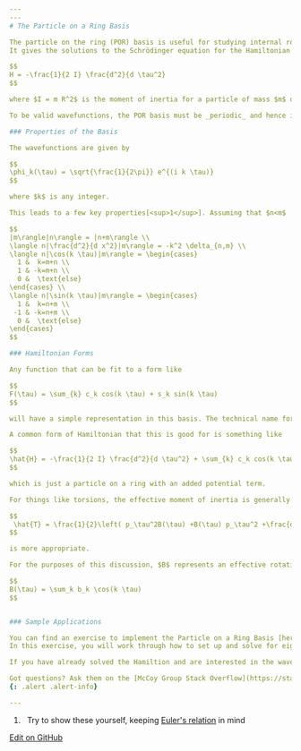 ```yaml
---
---
# The Particle on a Ring Basis

The particle on the ring (POR) basis is useful for studying internal rotations and torsions within a molecule.
It gives the solutions to the Schrödinger equation for the Hamiltonian

$$
H = -\frac{1}{2 I} \frac{d^2}{d \tau^2}
$$

where $I = m R^2$ is the moment of inertia for a particle of mass $m$ on a ring of radius $R$ and $\tau$ is the rotation angle.

To be valid wavefunctions, the POR basis must be _periodic_ and hence is relevant for periodic problems on the domain $[0, 2 \pi]$

### Properties of the Basis

The wavefunctions are given by

$$
\phi_k(\tau) = \sqrt{\frac{1}{2\pi}} e^{(i k \tau)}
$$

where $k$ is any integer.

This leads to a few key properties[<sup>1</sup>]. Assuming that $n<m$

$$
|m\rangle|n\rangle = |n+m\rangle \\
\langle n|\frac{d^2}{d x^2}|m\rangle = -k^2 \delta_{n,m} \\
\langle n|\cos(k \tau)|m\rangle = \begin{cases}
  1 &  k=m+n \\
  1 & -k=m+n \\
  0 &  \text{else}
\end{cases} \\
\langle n|\sin(k \tau)|m\rangle = \begin{cases}
  1 &  k=n+m \\
 -1 & -k=n+m \\
  0 &  \text{else}
\end{cases}
$$

### Hamiltonian Forms

Any function that can be fit to a form like

$$
F(\tau) = \sum_{k} c_k cos(k \tau) + s_k sin(k \tau)
$$

will have a simple representation in this basis. The technical name for this form is a _Fourier series_, so in the applications that follow we'll talk about using a Fourier expansion for our operators.

A common form of Hamiltonian that this is good for is something like

$$
\hat{H} = -\frac{1}{2 I} \frac{d^2}{d \tau^2} + \sum_{k} c_k cos(k \tau)
$$

which is just a particle on a ring with an added potential term.

For things like torsions, the effective moment of inertia is generally a function of $\tau$. If that's the case, a kinetic energy like

$$
 \hat{T} = \frac{1}{2}\left( p_\tau^2B(\tau) +B(\tau) p_\tau^2 +\frac{d^2}{d\tau^2}B(\tau) \right)
$$

is more appropriate.

For the purposes of this discussion, $B$ represents an effective rotation constant. We also treat $B$ through a Fourier expansion as

$$
B(\tau) = \sum_k b_k \cos(k \tau)
$$


### Sample Applications

You can find an exercise to implement the Particle on a Ring Basis [here](). 
In this exercise, you will work through how to set up and solve for eigenvalues and eigenfunctions of the above described Hamiltonian granted that you have coefficents of $B$ and $V$ as they are expanded in a Fourier series. 

If you have already solved the Hamiltion and are interested in the wavefunctions and plotting them, you can find an exercise for that [here]().

Got questions? Ask them on the [McCoy Group Stack Overflow](https://stackoverflow.com/c/mccoygroup/questions/ask)
{: .alert .alert-info}

---
```

1. <a id="#fn1">&nbsp;</a> Try to show these yourself, keeping [Euler's relation](https://en.wikipedia.org/wiki/Euler%27s_identity) in mind

[<sup>1</sup>]: #fn1

[Edit on GitHub](https://github.com/McCoyGroup/References/edit/gh-pages/References/Basis%20Set%20Methods/POR.md)
